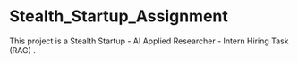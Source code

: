 # Stealth_Startup_Assignment
This project is a Stealth Startup - AI Applied Researcher - Intern Hiring Task (RAG) . 
